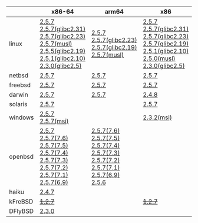 ||x86-64|arm64|x86|armv7|ppc64le|ppc|armel|armhf|riscv64|sparc|mips|alpha|mipsel|
| --- | --- | --- | --- | --- | --- | --- | --- | --- | --- | --- | --- | --- | --- |
|linux|[2.5.7](https://github.com/roswell/sbcl_bin/releases/download/2.5.7/sbcl-2.5.7-x86-64-linux-binary.tar.bz2)<br />[2.5.7(glibc2.31)](https://github.com/roswell/sbcl_bin/releases/download/2.5.7/sbcl-2.5.7-x86-64-linux-glibc2.31-binary.tar.bz2)<br />[2.5.7(glibc2.23)](https://github.com/roswell/sbcl_bin/releases/download/2.5.7/sbcl-2.5.7-x86-64-linux-glibc2.23-binary.tar.bz2)<br />[2.5.7(musl)](https://github.com/roswell/sbcl_bin/releases/download/2.5.7/sbcl-2.5.7-x86-64-linux-musl-binary.tar.bz2)<br />[2.5.5(glibc2.19)](https://github.com/roswell/sbcl_bin/releases/download/2.5.5/sbcl-2.5.5-x86-64-linux-glibc2.19-binary.tar.bz2)<br />[2.5.1(glibc2.10)](https://github.com/roswell/sbcl_bin/releases/download/2.5.1/sbcl-2.5.1-x86-64-linux-glibc2.10-binary.tar.bz2)<br />[2.3.0(glibc2.5)](https://github.com/roswell/sbcl_bin/releases/download/2.3.0/sbcl-2.3.0-x86-64-linux-glibc2.5-binary.tar.bz2)<br />|[2.5.7](https://github.com/roswell/sbcl_bin/releases/download/2.5.7/sbcl-2.5.7-arm64-linux-binary.tar.bz2)<br />[2.5.7(glibc2.23)](https://github.com/roswell/sbcl_bin/releases/download/2.5.7/sbcl-2.5.7-arm64-linux-glibc2.23-binary.tar.bz2)<br />[2.5.7(glibc2.19)](https://github.com/roswell/sbcl_bin/releases/download/2.5.7/sbcl-2.5.7-arm64-linux-glibc2.19-binary.tar.bz2)<br />[2.5.7(musl)](https://github.com/roswell/sbcl_bin/releases/download/2.5.7/sbcl-2.5.7-arm64-linux-musl-binary.tar.bz2)<br />|[2.5.7](https://github.com/roswell/sbcl_bin/releases/download/2.5.7/sbcl-2.5.7-x86-linux-binary.tar.bz2)<br />[2.5.7(glibc2.31)](https://github.com/roswell/sbcl_bin/releases/download/2.5.7/sbcl-2.5.7-x86-linux-glibc2.31-binary.tar.bz2)<br />[2.5.7(glibc2.23)](https://github.com/roswell/sbcl_bin/releases/download/2.5.7/sbcl-2.5.7-x86-linux-glibc2.23-binary.tar.bz2)<br />[2.5.7(glibc2.19)](https://github.com/roswell/sbcl_bin/releases/download/2.5.7/sbcl-2.5.7-x86-linux-glibc2.19-binary.tar.bz2)<br />[2.5.1(glibc2.10)](https://github.com/roswell/sbcl_bin/releases/download/2.5.1/sbcl-2.5.1-x86-linux-glibc2.10-binary.tar.bz2)<br />[2.5.0(musl)](https://github.com/roswell/sbcl_bin/releases/download/2.5.0/sbcl-2.5.0-x86-linux-musl-binary.tar.bz2)<br />[2.3.0(glibc2.5)](https://github.com/roswell/sbcl_bin/releases/download/2.3.0/sbcl-2.3.0-x86-linux-glibc2.5-binary.tar.bz2)<br />|[2.5.7](https://github.com/roswell/sbcl_bin/releases/download/2.5.7/sbcl-2.5.7-armv7-linux-binary.tar.bz2)<br />[2.5.7(glibc2.19)](https://github.com/roswell/sbcl_bin/releases/download/2.5.7/sbcl-2.5.7-armv7-linux-glibc2.19-binary.tar.bz2)<br />|[2.5.7](https://github.com/roswell/sbcl_bin/releases/download/2.5.7/sbcl-2.5.7-ppc64le-linux-binary.tar.bz2)<br />[2.5.7(glibc2.23)](https://github.com/roswell/sbcl_bin/releases/download/2.5.7/sbcl-2.5.7-ppc64le-linux-glibc2.23-binary.tar.bz2)<br />[2.5.7(glibc2.19)](https://github.com/roswell/sbcl_bin/releases/download/2.5.7/sbcl-2.5.7-ppc64le-linux-glibc2.19-binary.tar.bz2)<br />|[2.4.8](https://github.com/roswell/sbcl_bin/releases/download/2.4.8/sbcl-2.4.8-ppc-linux-binary.tar.bz2)<br />|[2.5.0](https://github.com/roswell/sbcl_bin/releases/download/2.5.0/sbcl-2.5.0-armel-linux-binary.tar.bz2)<br />|[2.4.8](https://github.com/roswell/sbcl_bin/releases/download/2.4.8/sbcl-2.4.8-armhf-linux-binary.tar.bz2)<br />[2.4.8(glibc2.19)](https://github.com/roswell/sbcl_bin/releases/download/2.4.8/sbcl-2.4.8-armhf-linux-glibc2.19-binary.tar.bz2)<br />[2.4.8(glibc2.13)](https://github.com/roswell/sbcl_bin/releases/download/2.4.8/sbcl-2.4.8-armhf-linux-glibc2.13-binary.tar.bz2)<br />|[2.4.8](https://github.com/roswell/sbcl_bin/releases/download/2.4.8/sbcl-2.4.8-riscv64-linux-binary.tar.bz2)<br />|~~[1.4.1](https://github.com/roswell/sbcl_bin/releases/download/1.4.1/sbcl-1.4.1-sparc-linux-binary.tar.bz2)~~<br />|~~[1.0.23](https://github.com/roswell/sbcl_bin/releases/download/1.0.23/sbcl-1.0.23-mips-linux-binary.tar.bz2)~~<br />|~~[1.0.28](https://github.com/roswell/sbcl_bin/releases/download/1.0.28/sbcl-1.0.28-alpha-linux-binary.tar.bz2)~~<br />|~~[1.0.28](https://github.com/roswell/sbcl_bin/releases/download/1.0.28/sbcl-1.0.28-mipsel-linux-binary.tar.bz2)~~<br />|
|netbsd|[2.5.7](https://github.com/roswell/sbcl_bin/releases/download/2.5.7/sbcl-2.5.7-x86-64-netbsd-binary.tar.bz2)<br />|[2.5.7](https://github.com/roswell/sbcl_bin/releases/download/2.5.7/sbcl-2.5.7-arm64-netbsd-binary.tar.bz2)<br />|[2.5.7](https://github.com/roswell/sbcl_bin/releases/download/2.5.7/sbcl-2.5.7-x86-netbsd-binary.tar.bz2)<br />|||~~[1.0.23](https://github.com/roswell/sbcl_bin/releases/download/1.0.23/sbcl-1.0.23-powerpc-netbsd-binary.tar.bz2)~~<br />||||||||
|freebsd|[2.5.7](https://github.com/roswell/sbcl_bin/releases/download/2.5.7/sbcl-2.5.7-x86-64-freebsd-binary.tar.bz2)<br />|[2.5.7](https://github.com/roswell/sbcl_bin/releases/download/2.5.7/sbcl-2.5.7-arm64-freebsd-binary.tar.bz2)<br />|[2.5.7](https://github.com/roswell/sbcl_bin/releases/download/2.5.7/sbcl-2.5.7-x86-freebsd-binary.tar.bz2)<br />|||||||||||
|darwin|[2.5.7](https://github.com/roswell/sbcl_bin/releases/download/2.5.7/sbcl-2.5.7-x86-64-darwin-binary.tar.bz2)<br />|[2.5.7](https://github.com/roswell/sbcl_bin/releases/download/2.5.7/sbcl-2.5.7-arm64-darwin-binary.tar.bz2)<br />|[2.4.8](https://github.com/roswell/sbcl_bin/releases/download/2.4.8/sbcl-2.4.8-x86-darwin-binary.tar.bz2)<br />|||[2.4.8](https://github.com/roswell/sbcl_bin/releases/download/2.4.8/sbcl-2.4.8-ppc-darwin-binary.tar.bz2)<br />||||||||
|solaris|[2.5.7](https://github.com/roswell/sbcl_bin/releases/download/2.5.7/sbcl-2.5.7-x86-64-solaris-binary.tar.bz2)<br />||[2.5.7](https://github.com/roswell/sbcl_bin/releases/download/2.5.7/sbcl-2.5.7-x86-solaris-binary.tar.bz2)<br />|||||||~~[2.0.4](https://github.com/roswell/sbcl_bin/releases/download/2.0.4/sbcl-2.0.4-sparc-solaris-binary.tar.bz2)~~<br />||||
|windows|[2.5.7](https://github.com/roswell/sbcl_bin/releases/download/2.5.7/sbcl-2.5.7-x86-64-windows-binary.tar.bz2)<br />[2.5.7(msi)](https://github.com/roswell/sbcl_bin/releases/download/2.5.7/sbcl-2.5.7-x86-64-windows-binary.msi)<br />||[2.3.2(msi)](https://github.com/roswell/sbcl_bin/releases/download/2.3.2/sbcl-2.3.2-x86-windows-binary.msi)<br />|||||||||||
|openbsd|[2.5.7](https://github.com/roswell/sbcl_bin/releases/download/2.5.7/sbcl-2.5.7-x86-64-openbsd-binary.tar.bz2)<br />[2.5.7(7.6)](https://github.com/roswell/sbcl_bin/releases/download/2.5.7/sbcl-2.5.7-x86-64-openbsd-7.6-binary.tar.bz2)<br />[2.5.7(7.5)](https://github.com/roswell/sbcl_bin/releases/download/2.5.7/sbcl-2.5.7-x86-64-openbsd-7.5-binary.tar.bz2)<br />[2.5.7(7.4)](https://github.com/roswell/sbcl_bin/releases/download/2.5.7/sbcl-2.5.7-x86-64-openbsd-7.4-binary.tar.bz2)<br />[2.5.7(7.3)](https://github.com/roswell/sbcl_bin/releases/download/2.5.7/sbcl-2.5.7-x86-64-openbsd-7.3-binary.tar.bz2)<br />[2.5.7(7.2)](https://github.com/roswell/sbcl_bin/releases/download/2.5.7/sbcl-2.5.7-x86-64-openbsd-7.2-binary.tar.bz2)<br />[2.5.7(7.1)](https://github.com/roswell/sbcl_bin/releases/download/2.5.7/sbcl-2.5.7-x86-64-openbsd-7.1-binary.tar.bz2)<br />[2.5.7(6.9)](https://github.com/roswell/sbcl_bin/releases/download/2.5.7/sbcl-2.5.7-x86-64-openbsd-6.9-binary.tar.bz2)<br />|[2.5.7(7.6)](https://github.com/roswell/sbcl_bin/releases/download/2.5.7/sbcl-2.5.7-arm64-openbsd-7.6-binary.tar.bz2)<br />[2.5.7(7.5)](https://github.com/roswell/sbcl_bin/releases/download/2.5.7/sbcl-2.5.7-arm64-openbsd-7.5-binary.tar.bz2)<br />[2.5.7(7.4)](https://github.com/roswell/sbcl_bin/releases/download/2.5.7/sbcl-2.5.7-arm64-openbsd-7.4-binary.tar.bz2)<br />[2.5.7(7.3)](https://github.com/roswell/sbcl_bin/releases/download/2.5.7/sbcl-2.5.7-arm64-openbsd-7.3-binary.tar.bz2)<br />[2.5.7(7.2)](https://github.com/roswell/sbcl_bin/releases/download/2.5.7/sbcl-2.5.7-arm64-openbsd-7.2-binary.tar.bz2)<br />[2.5.7(7.1)](https://github.com/roswell/sbcl_bin/releases/download/2.5.7/sbcl-2.5.7-arm64-openbsd-7.1-binary.tar.bz2)<br />[2.5.7(6.9)](https://github.com/roswell/sbcl_bin/releases/download/2.5.7/sbcl-2.5.7-arm64-openbsd-6.9-binary.tar.bz2)<br />[2.5.6](https://github.com/roswell/sbcl_bin/releases/download/2.5.6/sbcl-2.5.6-arm64-openbsd-binary.tar.bz2)<br />||||||||||||
|haiku|[2.4.7](https://github.com/roswell/sbcl_bin/releases/download/2.4.7/sbcl-2.4.7-x86-64-haiku-binary.tar.bz2)<br />|||||||||||||
|kFreBSD|~~[1.2.7](https://github.com/roswell/sbcl_bin/releases/download/1.2.7/sbcl-1.2.7-x86-64-debian-kfreebsd-binary.tar.bz2)~~<br />||~~[1.2.7](https://github.com/roswell/sbcl_bin/releases/download/1.2.7/sbcl-1.2.7-x86-debian-kfreebsd-binary.tar.bz2)~~<br />|||||||||||
|DFlyBSD|[2.3.0](https://github.com/roswell/sbcl_bin/releases/download/2.3.0/sbcl-2.3.0-x86-64-DFlyBSD-binary.tar.bz2)<br />|||||||||||||
